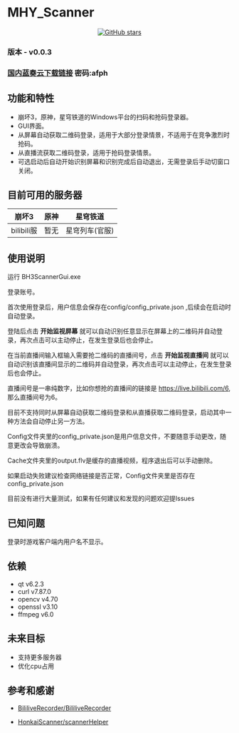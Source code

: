 # MHY_Scanner

<div align="center">

[![GitHub stars](https://img.shields.io/github/stars/Theresa-0328/MHY_Scanner?color=blue&style=for-the-badge)](https://github.com/Theresa-0328/MHY_Scanner/stargazers)
</div>

### **版本 - v0.0.3**

### [国内蓝奏云下载链接](https://wwru.lanzouc.com/b04e121qj) 密码:afph

## 功能和特性
- 崩坏3，原神，星穹铁道的Windows平台的扫码和抢码登录器。
- GUI界面。
- 从屏幕自动获取二维码登录，适用于大部分登录情景，不适用于在竞争激烈时抢码。
- 从直播流获取二维码登录，适用于抢码登录情景。
- 可选启动后自动开始识别屏幕和识别完成后自动退出，无需登录后手动切窗口关闭。

## 目前可用的服务器
| 崩坏3 | 原神 | 星穹铁道 |
|:-----:|:-----:|:-----:|
| bilibili服 | 暂无 | 星穹列车(官服) |

## 使用说明
运行 BH3ScannerGui.exe

登录账号。

首次使用登录后，用户信息会保存在config/config_private.json
,后续会在启动时自动登录。

登陆后点击 **开始监视屏幕** 就可以自动识别任意显示在屏幕上的二维码并自动登录，再次点击可以主动停止，在发生登录后也会停止。

在当前直播间输入框输入需要抢二维码的直播间号，点击 **开始监视直播间** 就可以自动识别该直播间显示的二维码并自动登录，再次点击可以主动停止，在发生登录后也会停止。

直播间号是一串纯数字，比如你想抢的直播间的链接是 https://live.bilibili.com/6, 那么直播间号为6。

目前不支持同时从屏幕自动获取二维码登录和从直播获取二维码登录，启动其中一种方法会自动停止另一方法。

Config文件夹里的config_private.json是用户信息文件，不要随意手动更改，随意更改会导致崩溃。

Cache文件夹里的output.flv是缓存的直播视频，程序退出后可以手动删除。

如果启动失败建议检查网络链接是否正常，Config文件夹里是否存在config_private.json

目前没有进行大量测试，如果有任何建议和发现的问题欢迎提Issues

## 已知问题
登录时游戏客户端内用户名不显示。

## 依赖
- qt v6.2.3
- curl v7.87.0
- opencv v4.70
- openssl v3.10
- ffmpeg v6.0

## 未来目标
- 支持更多服务器
- 优化cpu占用

## 参考和感谢
- [BililiveRecorder/BililiveRecorder](https://github.com/BililiveRecorder/BililiveRecorder)

- [HonkaiScanner/scannerHelper](https://github.com/HonkaiScanner/scannerHelper)

